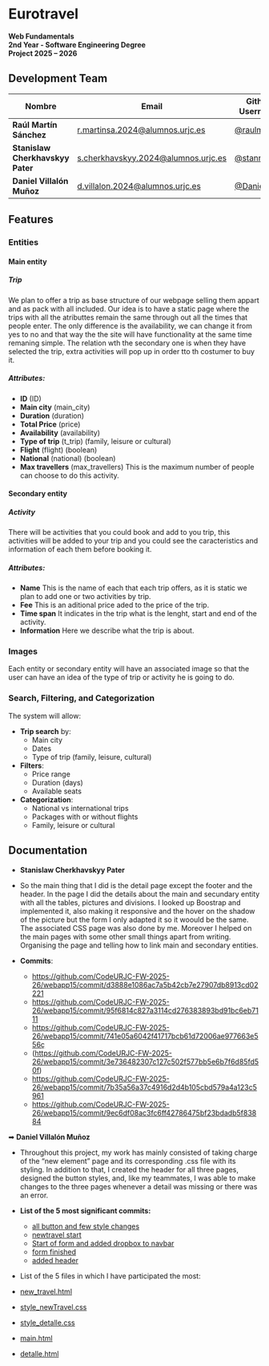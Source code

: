 # Eurotravel
**Web Fundamentals**  
**2nd Year - Software Engineering Degree**  
**Project 2025 – 2026**


##  Development Team
| Nombre                           | Email                                          | Github Username                         |
|----------------------------------|------------------------------------------------|-----------------------------------------|
| **Raúl Martín Sánchez**          | [r.martinsa.2024@alumnos.urjc.es](mailto:r.martinsa.2024@alumnos.urjc.es) | [@raulmrtnsa](https://github.com/raulmrtnsa) |
| **Stanislaw Cherkhavskyy Pater** | [s.cherkhavskyy.2024@alumnos.urjc.es](mailto:s.cherkhavskyy.2024@alumnos.urjc.es) | [@stann15](https://github.com/stann15)   |
| **Daniel Villalón Muñoz**        | [d.villalon.2024@alumnos.urjc.es](mailto:d.villalon.2024@alumnos.urjc.es)   | [@DanielVM6](https://github.com/DanielVM6) |

## Features 

### Entities
  
#### Main entity

##### Trip 
We plan to offer a trip as base structure of our webpage selling them appart and as pack with all included. Our idea is to have a static page where the trips with all the atributtes remain the same through out all the times that people enter. The only difference is the availability, we can change it from yes to no and that way the the site will have functionality at the same time remaning simple. The relation wth the secondary one is when they have selected the trip, extra activities will pop up in order tto th costumer to buy it.

##### Attributes:
- **ID** (ID)
- **Main city**  (main_city)
- **Duration** (duration)  
- **Total Price** (price)   
- **Availability** (availability)
- **Type of trip** (t_trip) (family, leisure or cultural) 
- **Flight** (flight) (boolean)
- **National** (national) (boolean)
- **Max travellers** (max_travellers) This is the maximum number of people can choose to do this activity.
  
#### Secondary entity

##### Activity
There will be activities that you could book and add to you trip, this activities will be added to your trip and you could see the caracteristics and information of each them before booking it.

##### Attributes:
- **Name** This is the name of each that each trip offers, as it is static we plan to add one or two activities by trip. 
- **Fee** This is an aditional price aded to the price of the trip.  
- **Time span**  It indicates in the trip what is the lenght, start and end of the activity. 
- **Information** Here we describe what the trip is about.
  
### Images
Each entity or secondary entity will have an associated image so that the user can have an idea of ​​the type of trip or activity he is going to do.

### Search, Filtering, and Categorization

The system will allow:

- **Trip search** by:
  - Main city
  - Dates
  - Type of trip (family, leisure, cultural)
- **Filters**:
  - Price range
  - Duration (days)
  - Available seats
- **Categorization**:
  - National vs international trips  
  - Packages with or without flights  
  - Family, leisure or cultural

## Documentation
- **Stanislaw Cherkhavskyy Pater**
- So the main thing that I did is the detail page except the footer and the header. In the page I did the details about the main and secundary entity with all the tables, pictures and divisions. I looked up Boostrap and implemented it, also making it responsive and the hover on the shadow of the picture but the form I only adapted it so it woould be the same. The associated CSS page was also done by me. Moreover I helped on the main pages with some other small things apart from writing. Organising the page and telling how to link main and secondary entities.

- **Commits**:
  - https://github.com/CodeURJC-FW-2025-26/webapp15/commit/d3888e1086ac7a5b42cb7e27907db8913cd02221
  - https://github.com/CodeURJC-FW-2025-26/webapp15/commit/95f6814c827a3114cd276383893bd91bc6eb7111
  - https://github.com/CodeURJC-FW-2025-26/webapp15/commit/741e05a6042f41717bcb61d72006ae977663e556ç
  - (https://github.com/CodeURJC-FW-2025-26/webapp15/commit/3e736482307c127c502f577bb5e6b7f6d85fd50f) 
  - https://github.com/CodeURJC-FW-2025-26/webapp15/commit/7b35a56a37c4916d2d4b105cbd579a4a123c5961
  - https://github.com/CodeURJC-FW-2025-26/webapp15/commit/9ec6df08ac3fc6ff42786475bf23bdadb5f83884


➡ **Daniel Villalón Muñoz**
- Throughout this project, my work has mainly consisted of taking charge of the “new element” page and its corresponding .css file with its styling.
In addition to that, I created the header for all three pages, designed the button styles, and, like my teammates, I was able to make changes to the three pages whenever a detail was missing or there was an error.

- **List of the 5 most significant commits:**
  - [all button and few style changes](https://github.com/CodeURJC-FW-2025-26/webapp15/commit/a0739c97bd9f8516bc626075517cdbd33a731894)
  - [newtravel start](https://github.com/CodeURJC-FW-2025-26/webapp15/commit/8e2102fe87071ec4442fad5a2e6f3882ba4940e0)
  - [Start of form and added dropbox to navbar](https://github.com/CodeURJC-FW-2025-26/webapp15/commit/6a3237a535c8bbd5863804825396eb8c5fe7a949)
  - [form finished](https://github.com/CodeURJC-FW-2025-26/webapp15/commit/6f0c37a7661bfc8cd89eefe55fb7380954457f26)
  - [added header](https://github.com/CodeURJC-FW-2025-26/webapp15/commit/de7d013f369011bbf81598a102a67e9b2a77c8e7)

- List of the 5 files in which I have participated the most:
 - [new_travel.html](new_travel.html)
 - [style_newTravel.css](style_newTravel.css)
 - [style_detalle.css](style_detalle.css)
 - [main.html](main.html)
 - [detalle.html](detalle.html)